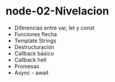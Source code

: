 # node-02-Nivelacion

* Diferencias entre var, let y const
* Funciones flecha
* Template Strings
* Destructuración
* Callback básico
* Callback hell
* Promesas
* Async - await
